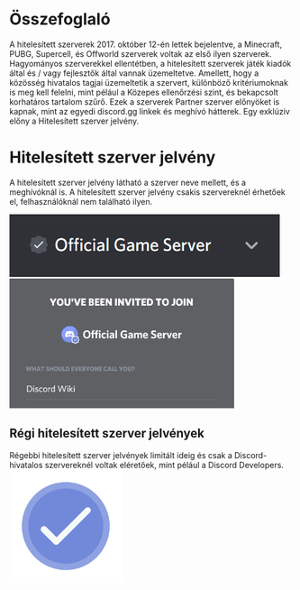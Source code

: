 <!-- TITLE: [HU] Hitelesített szerverek -->
<!-- SUBTITLE: Leírás Discord hitelesített szervereiről -->

# Összefoglaló
A hitelesített szerverek 2017. október 12-én lettek bejelentve, a Minecraft, PUBG, Supercell, és Offworld szerverek voltak az első ilyen szerverek. Hagyományos szerverekkel ellentétben, a hitelesített szerverek játék kiadók által és / vagy fejlesztők által vannak üzemeltetve. Amellett, hogy a közösség hivatalos tagjai üzemeltetik a szervert, különböző kritériumoknak is meg kell felelni, mint pélául a Közepes ellenőrzési szint, és bekapcsolt korhatáros tartalom szűrő. Ezek a szerverek Partner szerver előnyöket is kapnak, mint az egyedi discord.gg linkek és meghívó hátterek. Egy exklúziv előny a Hitelesített szerver jelvény.

# Hitelesített szerver jelvény
A hitelesített szerver jelvény látható a szerver neve mellett, és a meghívóknál is. A hitelesített szerver jelvény csakis szervereknél érhetőek el, felhasználóknál nem található ilyen.

![Hitelesített szerver jelvény annak neve mellett](/uploads/verified-servers/verified-badge-on-server-name.png "Hitelesített szerver jelvény annak neve mellett")
![Hitelesített szerver jelvény meghívón](/uploads/verified-servers/verified-badge-on-invite-module.png "Hitelesített szerver jelvény meghívón")

## Régi hitelesített szerver jelvények
Régebbi hitelesített szerver jelvények limitált ideig és csak a Discord-hivatalos szervereknél voltak eléretőek, mint pélául a Discord Developers.
![Verifiedserver](/uploads/verified-servers/verifiedserver.png "Régi hitelesített szerver jelvény")